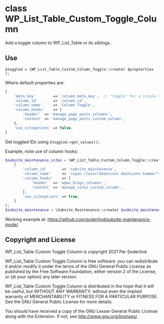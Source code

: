 # class WP_List_Table_Custom_Toggle_Column
Add a toggle column to WP_List_Table or its siblings.

## Use
`$toggled = \WP_List_Table_Custom_Column_Toggle::create( $propterties );`

Where default properties are:

```php
[
    'meta_key'        => 'column_meta_key',  // "toggle" for a single site is saved using post meta
    'column_id'       => 'column_id',
    'column_name'     => 'Column Toggle',
    'column_hooks'    => [
        'header'  => 'manage_page_posts_columns',
        'content' => 'manage_page_posts_custom_column',
    ],
    'use_siteoptions' => false,
]
```

Get toggled IDs using `$toggled->get_values();`

Example, note use of column hooks:

```php
$subsite_maintenance_sites = \WP_List_Table_Custom_Column_Toggle::create(
	[
		'column_id'       => 'subsite_maintenance',
		'column_name'     => '<span class="dashicons dashicons-hammer"></span>',
		'column_hooks'    => [
			'header'  => 'wpmu_blogs_columns',
			'content' => 'manage_sites_custom_column',
		],
		'use_siteoptions' => true,
	]
);
$subsite_maintenance = \Subsite_Maintenance::create( $subsite_maintenance_sites );
```

Working example at: https://github.com/soderlind/subsite-maintenance-mode/

## Copyright and License

WP_List_Table Custom Toggle Column is copyright 2021 Per Soderlind

WP_List_Table Custom Toggle Column is free software: you can redistribute it and/or modify it under the terms of the GNU General Public License as published by the Free Software Foundation, either version 2 of the License, or (at your option) any later version.

WP_List_Table Custom Toggle Column is distributed in the hope that it will be useful, but WITHOUT ANY WARRANTY; without even the implied warranty of MERCHANTABILITY or FITNESS FOR A PARTICULAR PURPOSE. See the GNU General Public License for more details.

You should have received a copy of the GNU Lesser General Public License along with the Extension. If not, see http://www.gnu.org/licenses/.
